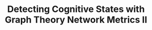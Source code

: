 ---
title: "Detecting Cognitive States with Graph Theory Network Metrics II"
project_id: 
conf_date: 2014-09-06
conference_id: ""
presenters:
   - laura_buchanan
summary: "<p>OHBM, June 2014, Hamburg, Germany</p>"
file: /assets/presentations/Final_OHBM_Poster.pdf
filename: Final_OHBM_Poster.pdf
layout: presentation
---